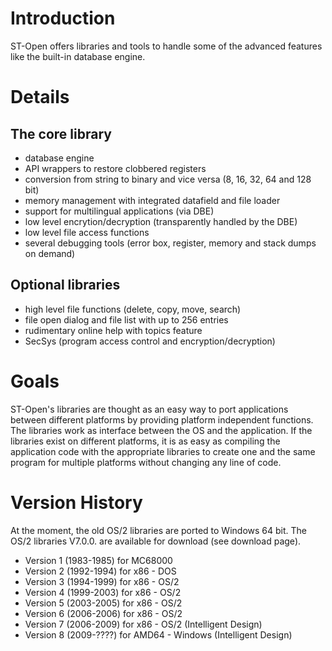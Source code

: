 # Introduction #

ST-Open offers libraries and tools to handle some of the advanced features like the built-in database engine.


# Details #

## The core library ##

  * database engine
  * API wrappers to restore clobbered registers
  * conversion from string to binary and vice versa (8, 16, 32, 64 and 128 bit)
  * memory management with integrated datafield and file loader
  * support for multilingual applications (via DBE)
  * low level encrytion/decryption (transparently handled by the DBE)
  * low level file access functions
  * several debugging tools (error box, register, memory and stack dumps on demand)

## Optional libraries ##

  * high level file functions (delete, copy, move, search)
  * file open dialog and file list with up to 256 entries
  * rudimentary online help with topics feature
  * SecSys (program access control and encryption/decryption)


# Goals #

ST-Open's libraries are thought as an easy way to port applications between different platforms by providing platform independent functions. The libraries work as interface between the OS and the application. If the libraries exist on different platforms, it is as easy as compiling the application code with the appropriate libraries to create one and the same program for multiple platforms without changing any line of code.


# Version History #

At the moment, the old OS/2 libraries are ported to Windows 64 bit. The OS/2 libraries V7.0.0. are available for download (see download page).

  * Version 1 (1983-1985) for MC68000
  * Version 2 (1992-1994) for x86   - DOS
  * Version 3 (1994-1999) for x86   - OS/2
  * Version 4 (1999-2003) for x86   - OS/2
  * Version 5 (2003-2005) for x86   - OS/2
  * Version 6 (2006-2006) for x86   - OS/2
  * Version 7 (2006-2009) for x86   - OS/2    (Intelligent Design)
  * Version 8 (2009-????) for AMD64 - Windows (Intelligent Design)
